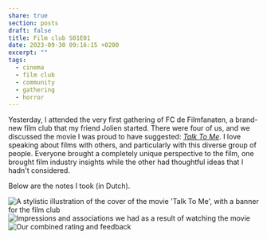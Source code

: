 ```yaml
---
share: true
section: posts
draft: false
title: Film club S01E01
date: 2023-09-30 09:16:15 +0200
excerpt: ""
tags:
  - cinema
  - film club
  - community
  - gathering
  - horror
---
```

 
Yesterday, I attended the very first gathering of FC de Filmfanaten, a brand-new film club that my friend Jolien started. There were four of us, and we discussed the movie I was proud to have suggested: _[Talk To Me](Talk%20To%20Me.md)_. I love speaking about films with others, and particularly with this diverse group of people. Everyone brought a completely unique perspective to the film, one brought film industry insights while the other had thoughtful ideas that I hadn't considered. 

Below are the notes I took (in Dutch).

<img src="https://res.cloudinary.com/dbi2zounq/image/upload/v1696058374/FC_de_Filmfanaten_aflevering_1_-_1_eofyos.jpg" alt="A stylistic illustration of the cover of the movie 'Talk To Me', with a banner for the film club" class="border border-gray-200 dark:border-gray-700">
<img src="https://res.cloudinary.com/dbi2zounq/image/upload/v1696058379/FC_de_Filmfanaten_aflevering_1_-_2_lagm9a.jpg" alt="Impressions and associations we had as a result of watching the movie" class="border border-gray-200 dark:border-gray-700">
<img src="https://res.cloudinary.com/dbi2zounq/image/upload/v1696058374/FC_de_Filmfanaten_aflevering_1_-_3_n6yio4.jpg" alt="Our combined rating and feedback" class="border border-gray-200 dark:border-gray-700">